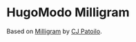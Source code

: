 # HugoModo Milligram

Based on [Milligram](https://milligram.io/) by [CJ Patoilo](https://cjpatoilo.com/).

